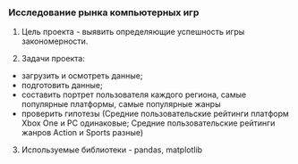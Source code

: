 ### Исследование рынка компьютерных игр

1. Цель проекта - выявить определяющие успешность игры закономерности.

2. Задачи проекта:
- загрузить и осмотреть данные;
- подготовить данные;
- составить портрет пользователя каждого региона, самые популярные платформы, самые популярные жанры
- проверить гипотезы (Средние пользовательские рейтинги платформ Xbox One и PC одинаковые; Средние пользовательские рейтинги жанров Action и Sports разные)

3. Используемые библиотеки - pandas, matplotlib
